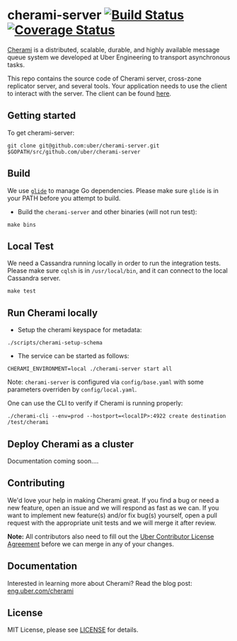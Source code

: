 cherami-server [![Build Status](https://travis-ci.org/uber/cherami-server.svg?branch=master)](https://travis-ci.org/uber/cherami-server) [![Coverage Status](https://coveralls.io/repos/uber/cherami-server/badge.svg?branch=master&service=github)](https://coveralls.io/github/uber/cherami-server?branch=master)
==============
[Cherami](https://eng.uber.com/cherami) is a distributed, scalable, durable, and highly available message queue system we developed at Uber Engineering to transport asynchronous tasks. 

This repo contains the source code of Cherami server, cross-zone replicator server, and several tools. Your application needs to use the client to interact with the server. The client can be found [here](https://github.com/uber/cherami-client-go).

Getting started
---------------
To get cherami-server:

```
git clone git@github.com:uber/cherami-server.git $GOPATH/src/github.com/uber/cherami-server
```

Build
-----
We use [`glide`](https://glide.sh) to manage Go dependencies. Please make sure `glide` is in your PATH before you attempt to build.

* Build the `cherami-server` and other binaries (will not run test):
```
make bins
```

Local Test
----------
We need a Cassandra running locally in order to run the integration tests. Please make sure `cqlsh` is in `/usr/local/bin`, and it can connect to the local Cassandra server.
```
make test
```

Run Cherami locally
-------------------
* Setup the cherami keyspace for metadata:
```
./scripts/cherami-setup-schema
```

* The service can be started as follows:
```
CHERAMI_ENVIRONMENT=local ./cherami-server start all
```

Note: `cherami-server` is configured via `config/base.yaml` with some parameters overriden by `config/local.yaml`.

One can use the CLI to verify if Cherami is running properly:
```
./cherami-cli --env=prod --hostport=<localIP>:4922 create destination /test/cherami
```

Deploy Cherami as a cluster
---------------------------
Documentation coming soon....

Contributing
------------

We'd love your help in making Cherami great. If you find a bug or need a new feature, open an issue and we will respond as fast as we can. If you want to implement new feature(s) and/or fix bug(s) yourself, open a pull request with the appropriate unit tests and we will merge it after review.

**Note:** All contributors also need to fill out the [Uber Contributor License Agreement](http://t.uber.com/cla) before we can merge in any of your changes.

Documentation
--------------

Interested in learning more about Cherami? Read the blog post:
[eng.uber.com/cherami](https://eng.uber.com/cherami/)

License
-------
MIT License, please see [LICENSE](https://github.com/uber/cherami-server/blob/master/LICENSE) for details.
